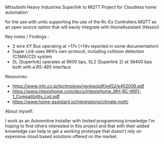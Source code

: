 Mitsubishi Heavy Industries Superlink to MQTT Project for Cloudless home automation

for the use with units supporting the use of the Rc-Ex Controllers
MQTT as an open source option that will easily integrate with HomeAssistant (Hassio)

Key notes / Findings :
* 2 wire XY Bus operating at +17v (+14v reported in some documentation)
* Super Link uses MHI’s own protocol, including collision detection (CSMA/CD) system
* SL (Superlink) operates at 9600 bps, SL2 (Superlink 2) at 38400 bps both with a RS-485 interface


Resources:
* https://www.mhi.co.jp/technology/review/pdf/e452/e452006.pdf
* https://www.intesishome.com/docs/IntesisHome_MH-RC-WIFI-1_Compatibility_List.pdf  
* https://www.home-assistant.io/integrations/climate.mqtt/



About myself: 

I work as an Automotive Installer with limited programming knowledge 
I'm hoping to find others interested in this project and that with their added 
knowledge can help to get a working prototype that doesn't rely on expensive cloud based solutions offered on the market.
